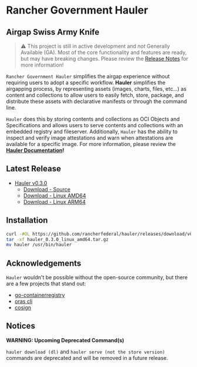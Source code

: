 # Rancher Government Hauler

## Airgap Swiss Army Knife

> ⚠️ This project is still in active development and *not* Generally Available (GA). Most of the core functionality and features are ready, but may have breaking changes. Please review the [Release Notes](https://github.com/rancherfederal/hauler/releases) for more information!

`Rancher Government Hauler` simplifies the airgap experience without requiring users to adopt a specific workflow. **Hauler** simplifies the airgapping process, by representing assets (images, charts, files, etc...) as content and collections to allow users to easily fetch, store, package, and distribute these assets with declarative manifests or through the command line.

`Hauler` does this by storing contents and collections as OCI Objects and Specifications and allows users to serve contents and collections with an embedded registry and fileserver. Additionally, `Hauler` has the ability to inspect and verify image attestations and warn when attestations are available for a specific image. For more information, please review the **[Hauler Documentation](https://rancherfederal.github.io/hauler-docs)!**

## Latest Release
* [Hauler v0.3.0](https://github.com/rancherfederal/hauler/releases/tag/v0.3.0)
  * [Download - Source](https://github.com/rancherfederal/hauler/archive/refs/tags/v0.3.0.zip)
  * [Download - Linux AMD64](https://github.com/rancherfederal/hauler/releases/download/v0.3.0/hauler_0.3.0_linux_amd64.tar.gz)
  * [Download - Linux ARM64](https://github.com/rancherfederal/hauler/releases/download/v0.3.0/hauler_0.3.0_linux_arm64.tar.gz)

## Installation

```bash
curl -#OL https://github.com/rancherfederal/hauler/releases/download/v0.3.0/hauler_0.3.0_linux_amd64.tar.gz
tar -xf hauler_0.3.0_linux_amd64.tar.gz
mv hauler /usr/bin/hauler
```

## Acknowledgements

`Hauler` wouldn't be possible without the open-source community, but there are a few projects that stand out:
* [go-containerregistry](https://github.com/google/go-containerregistry)
* [oras cli](https://github.com/oras-project/oras)
* [cosign](https://github.com/sigstore/cosign)

## Notices
**WARNING: Upcoming Deprecated Command(s)**

`hauler download (dl)` and `hauler serve (not the store version)` commands are deprecated and will be removed in a future release.